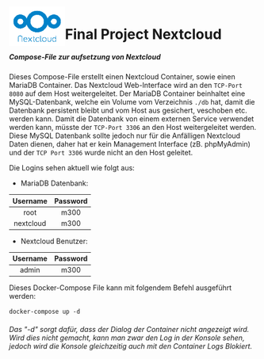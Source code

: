 <img align="left" height="80" src="/99-Images/nextcloud.png" alt="Nextcloud Logo">

# Final Project Nextcloud

##### Compose-File zur aufsetzung von Nextcloud

Dieses Compose-File erstellt einen Nextcloud Container, sowie einen MariaDB Container. Das Nextcloud Web-Interface wird an den `TCP-Port 8080` auf dem Host weitergeleitet. Der MariaDB Container beinhaltet eine MySQL-Datenbank, welche ein Volume vom Verzeichnis `./db` hat, damit die Datenbank persistent bleibt und vom Host aus gesichert, veschoben etc. werden kann. Damit die Datenbank von einem externen Service verwendet werden kann, müsste der `TCP-Port 3306` an den Host weitergeleitet werden. Diese MySQL Datenbank sollte jedoch nur für die Anfälligen Nextcloud Daten dienen, daher hat er kein Management Interface (zB. phpMyAdmin) und der `TCP Port 3306` wurde nicht an den Host geleitet.

Die Logins sehen aktuell wie folgt aus:

 * MariaDB Datenbank:

| Username  | Password |
|:---------:|:--------:|
|   root    |   m300   |
| nextcloud |   m300   |


* Nextcloud Benutzer:

| Username  | Password |
|:---------:|:--------:|
|   admin   |   m300   |


Dieses Docker-Compose File kann mit folgendem Befehl ausgeführt werden:

```
docker-compose up -d
```
###### Das "-d" sorgt dafür, dass der Dialog der Container nicht angezeigt wird. Wird dies nicht gemacht, kann man zwar den Log in der Konsole sehen, jedoch wird die Konsole gleichzeitig auch mit den Container Logs Blokiert.